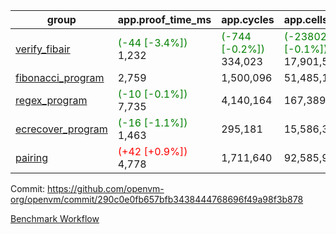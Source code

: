 | group | app.proof_time_ms | app.cycles | app.cells_used | leaf.proof_time_ms | leaf.cycles | leaf.cells_used |
| -- | -- | -- | -- | -- | -- | -- |
| [verify_fibair](https://github.com/openvm-org/openvm/blob/benchmark-results/benchmarks-pr/1446/verify_fibair-290c0e0fb657bfb3438444768696f49a98f3b878.md) |<span style='color: green'>(-44 [-3.4%])</span> 1,232 | <span style='color: green'>(-744 [-0.2%])</span> 334,023 | <span style='color: green'>(-23802 [-0.1%])</span> 17,901,531 |- | - | - |
| [fibonacci_program](https://github.com/openvm-org/openvm/blob/benchmark-results/benchmarks-pr/1446/fibonacci-290c0e0fb657bfb3438444768696f49a98f3b878.md) | 2,759 |  1,500,096 |  51,485,167 |- | - | - |
| [regex_program](https://github.com/openvm-org/openvm/blob/benchmark-results/benchmarks-pr/1446/regex-290c0e0fb657bfb3438444768696f49a98f3b878.md) |<span style='color: green'>(-10 [-0.1%])</span> 7,735 |  4,140,164 |  167,389,450 |- | - | - |
| [ecrecover_program](https://github.com/openvm-org/openvm/blob/benchmark-results/benchmarks-pr/1446/ecrecover-290c0e0fb657bfb3438444768696f49a98f3b878.md) |<span style='color: green'>(-16 [-1.1%])</span> 1,463 |  295,181 |  15,586,346 |- | - | - |
| [pairing](https://github.com/openvm-org/openvm/blob/benchmark-results/benchmarks-pr/1446/pairing-290c0e0fb657bfb3438444768696f49a98f3b878.md) |<span style='color: red'>(+42 [+0.9%])</span> 4,778 |  1,711,640 |  92,585,975 |- | - | - |


Commit: https://github.com/openvm-org/openvm/commit/290c0e0fb657bfb3438444768696f49a98f3b878

[Benchmark Workflow](https://github.com/openvm-org/openvm/actions/runs/13846861000)
